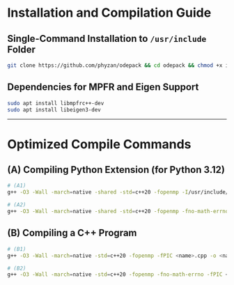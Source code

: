 # Installation and Compilation Guide

## Single-Command Installation to `/usr/include` Folder

```sh
git clone https://github.com/phyzan/odepack && cd odepack && chmod +x install.sh && sudo ./install.sh && cd ..
```

## Dependencies for MPFR and Eigen Support

```sh
sudo apt install libmpfrc++-dev
sudo apt install libeigen3-dev
```

---

# Optimized Compile Commands

## (A) Compiling Python Extension (for Python 3.12)

```sh
# (A1)
g++ -O3 -Wall -march=native -shared -std=c++20 -fopenmp -I/usr/include/python3.12 -I/usr/include/pybind11 -fPIC $(python3 -m pybind11 --includes) <name>.cpp -o <name>$(python3-config --extension-suffix) -lmpfr -lgmp

# (A2)
g++ -O3 -Wall -march=native -shared -std=c++20 -fopenmp -fno-math-errno -I/usr/include/python3.12 -I/usr/include/pybind11 -fPIC $(python3 -m pybind11 --includes) <name>.cpp -o <name>$(python3-config --extension-suffix) -lmpfr -lgmp
```

## (B) Compiling a C++ Program

```sh
# (B1)
g++ -O3 -Wall -march=native -std=c++20 -fopenmp -fPIC <name>.cpp -o <name> -lmpfr -lgmp

# (B2)
g++ -O3 -Wall -march=native -std=c++20 -fopenmp -fno-math-errno -fPIC <name>.cpp -o <name> -lmpfr -lgmp
```
